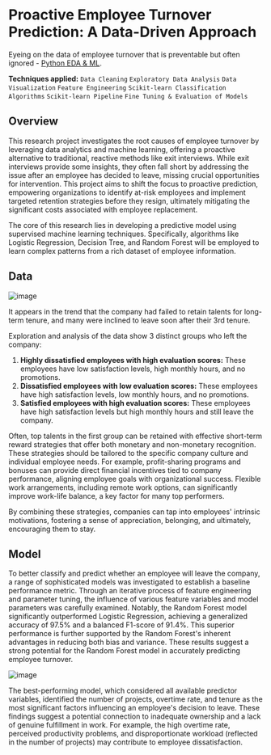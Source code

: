 # Proactive Employee Turnover Prediction: A Data-Driven Approach
Eyeing on the data of employee turnover that is preventable but often ignored - [Python EDA & ML](End-to-end_Machine-Learning-Project.ipynb).

**Techniques applied:** `Data Cleaning`  `Exploratory Data Analysis` `Data Visualization` 
`Feature Engineering` `Scikit-learn Classification Algorithms` `Scikit-learn Pipeline`
`Fine Tuning & Evaluation of Models`

## Overview 
This research project investigates the root causes of employee turnover by leveraging data analytics and machine learning, offering a proactive alternative to traditional, reactive methods like exit interviews.  While exit interviews provide some insights, they often fall short by addressing the issue after an employee has decided to leave, missing crucial opportunities for intervention.  This project aims to shift the focus to proactive prediction, empowering organizations to identify at-risk employees and implement targeted retention strategies before they resign, ultimately mitigating the significant costs associated with employee replacement.

The core of this research lies in developing a predictive model using supervised machine learning techniques.  Specifically, algorithms like Logistic Regression, Decision Tree, and Random Forest will be employed to learn complex patterns from a rich dataset of employee information.         

## Data 
![image](https://github.com/user-attachments/assets/d2dea926-ede1-4cc9-8782-69168ad1d47c) 

It appears in the trend that the company had failed to retain talents for long-term tenure, and many were inclined to leave soon after their 3rd tenure.

Exploration and analysis of the data show 3 distinct groups who left the company:
1. **Highly dissatisfied employees with high evaluation scores:** These employees have low satisfaction levels, high monthly hours, and no promotions.
2. **Dissatisfied employees with low evaluation scores:** These employees have high satisfaction levels, low monthly hours, and no promotions.
3. **Satisfied employees with high evaluation scores:** These employees have high satisfaction levels but high monthly hours and still leave the company.

Often, top talents in the first group can be retained with effective short-term reward strategies that offer both monetary and non-monetary recognition.  These strategies should be tailored to the specific company culture and individual employee needs. For example, profit-sharing programs and bonuses can provide direct financial incentives tied to company performance, aligning employee goals with organizational success.  Flexible work arrangements, including remote work options, can significantly improve work-life balance, a key factor for many top performers. 

By combining these strategies, companies can tap into employees' intrinsic motivations, fostering a sense of appreciation, belonging, and ultimately, encouraging them to stay.  

## Model
To better classify and predict whether an employee will leave the company, a range of sophisticated models was investigated to establish a baseline performance metric. 
Through an iterative process of feature engineering and parameter tuning, the influence of various feature variables and model parameters was carefully examined.  Notably, the Random Forest model significantly outperformed Logistic Regression, achieving a generalized accuracy of 97.5% and a balanced F1-score of 91.4%.  This superior performance is further supported by the Random Forest's inherent advantages in reducing both bias and variance.  These results suggest a strong potential for the Random Forest model in accurately predicting employee turnover. <br>       

![image](https://github.com/user-attachments/assets/8439a866-0d6e-4c89-8dc2-12c881668cd3)

The best-performing model, which considered all available predictor variables, identified the number of projects, overtime rate, and tenure as the most significant factors influencing an employee's decision to leave.  These findings suggest a potential connection to inadequate ownership and a lack of genuine fulfillment in work.  For example, the high overtime rate, perceived productivity problems, and disproportionate workload (reflected in the number of projects) may contribute to employee dissatisfaction.
